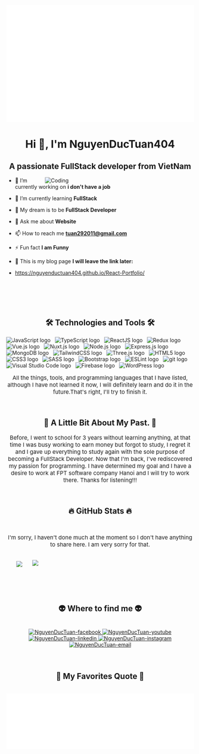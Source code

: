 <!-- NguyenDucTuan -->
<a href="#" target="_blank">
  <img src="svg/nguyenductuan.svg" width="1200" alt="NguyenDucTuan" />
</a>

<br>

<h1 align="center">Hi 👋, I'm NguyenDucTuan404</h1>

<h2 align="center">A passionate FullStack developer from VietNam</h2>

<img align="right" alt="Coding" width="400" src="https://cdn.dribbble.com/users/1162077/screenshots/3848914/programmer.gif">

- 🔭 I’m currently working on **i don't have a job**

- 🌱 I’m currently learning **FullStack**

- 🌱 My dream is to be **FullStack Developer**

- 💬 Ask me about **Website**

- 📫 How to reach me **tuan292011@gmail.com**

- ⚡ Fun fact **I am Funny**

- 💬 This is my blog page **I will leave the link later:**
- https://nguyenductuan404.github.io/React-Portfolio/

<br>
<br>
<br>
<br>

<h2 align="center">🛠 Technologies and Tools 🛠</h2>

<!-- https://simpleicons.org/ -->

<span><img src="https://img.shields.io/badge/JavaScript-282C34?logo=javascript&logoColor=F7DF1E" alt="JavaScript logo" title="JavaScript" height="25" /></span>
&nbsp;
<span><img src="https://img.shields.io/badge/TypeScript-282C34?logo=typescript&logoColor=3178C6" alt="TypeScript logo" title="TypeScript" height="25" /></span>
&nbsp;
<span><img src="https://img.shields.io/badge/ReactJS-282C34?logo=react&logoColor=61DAFB" alt="ReactJS logo" title="ReactJS" height="25" /></span>
&nbsp;
<span><img src="https://img.shields.io/badge/Redux-282C34?logo=redux&logoColor=764ABC" alt="Redux logo" title="Redux" height="25" /></span>
&nbsp;
<span><img src="https://img.shields.io/badge/Vue.js-282C34?logo=vue.js&logoColor=4FC08D" alt="Vue.js logo" title="Vue.js" height="25" /></span>
&nbsp;
<span><img src="https://img.shields.io/badge/Nuxt.js-282C34?logo=nuxt.js&logoColor=4FC08D" alt="Nuxt.js logo" title="Nuxt.js" height="25" /></span>
&nbsp;
<span><img src="https://img.shields.io/badge/Node.js-282C34?logo=node.js&logoColor=00F200" alt="Node.js logo" title="Node.js" height="25" /></span>
&nbsp;
<span><img src="https://img.shields.io/badge/Express-282C34?logo=express&logoColor=FFFFFF" alt="Express.js logo" title="Express.js" height="25" /></span>
&nbsp;
<span><img src="https://img.shields.io/badge/MongoDB-282C34?logo=mongodb&logoColor=47A248" alt="MongoDB logo" title="MongoDB" height="25" /></span>
&nbsp;
<span><img src="https://img.shields.io/badge/Tailwind%20CSS-282C34?logo=tailwind-css&logoColor=38B2AC" alt="TailwindCSS logo" title="TailwindCSS" height="25" /></span>
&nbsp;
<span><img src="https://img.shields.io/badge/Three.js-282C34?logo=three.js&logoColor=FFFFFF" alt="Three.js logo" title="Three.js" height="25" /></span>
&nbsp;
<span><img src="https://img.shields.io/badge/HTML5-282C34?logo=html5&logoColor=E34F26" alt="HTML5 logo" title="HTML5" height="25" /></span>
&nbsp;
<span><img src="https://img.shields.io/badge/CSS3-282C34?logo=css3&logoColor=1572B6" alt="CSS3 logo" title="CSS3" height="25" /></span>
&nbsp;
<span><img src="https://img.shields.io/badge/Sass-282C34?logo=sass&logoColor=CC6699" alt="SASS logo" title="SASS" height="25" /></span>
&nbsp;
<span><img src="https://img.shields.io/badge/Bootstrap-282C34?logo=bootstrap&logoColor=7952B3" alt="Bootstrap logo" title="Bootstrap" height="25" /></span>
&nbsp;
<span><img src="https://img.shields.io/badge/ESLint-282C34?logo=eslint&logoColor=4B32C3" alt="ESLint logo" title="ESLint" height="25" /></span>
&nbsp;
<span><img src="https://img.shields.io/badge/git-282C34?logo=git&logoColor=F05032" alt="git logo" title="git" height="25" /></span>
&nbsp;
<span><img src="https://img.shields.io/badge/VS%20Code-282C34?logo=visual-studio-code&logoColor=007ACC" alt="Visual Studio Code logo" title="Visual Studio Code" height="25" /></span>
&nbsp;
<span><img src="https://img.shields.io/badge/Firebase-282C34?logo=firebase&logoColor=FFCA28" alt="Firebase logo" title="Firebase" height="25" /></span>
&nbsp;
<span><img src="https://img.shields.io/badge/WordPress-282C34?logo=wordPress&logoColor=21759B" alt="WordPress logo" title="WordPress" height="25" /></span>
&nbsp;

<p style = "font-size: 15px;" align="center">All the things, tools, and programming languages ​​that I have listed, although I have not learned it now, I will definitely learn and do it in the future.That's right, I'll try to finish it.</p>
<br>

<h2 align="center">📑 A Little Bit About My Past. 📑</h2>

<p style = "font-size: 15px;" align="center">Before, I went to school for 3 years without learning anything, at that time I was busy working to earn money but forgot to study, I regret it and I gave up everything to study again with the sole purpose of becoming a FullStack Developer. Now that I'm back, I've rediscovered my passion for programming. I have determined my goal and I have a desire to work at FPT software company Hanoi and I will try to work there. Thanks for listening!!!</p>
<br>
<h2 align="center">🔥 GitHub Stats 🔥</h2>
<br>
<p style = "font-size: 15px;" align="center">I'm sorry, I haven't done much at the moment so I don't have anything to share here. I am very sorry for that.</p>
<!-- https://github.com/anuraghazra/github-readme-stats -->
<br>
<div align=center>
  <a href="#" title="NguyenDucTuan404">
    <img width="315" align="center" src="https://github-readme-stats.vercel.app/api/top-langs/?username=NguyenDucTuan404&hide=c%23,powershell,Mathematica,Ruby,Objective-C,Objective-C%2b%2b,Cuda&title_color=61dafb&text_color=ffffff&icon_color=61dafb&bg_color=20232a&langs_count=8&layout=compact&border_color=61dafb&hide_border=true" />
  </a>
  <a href="#" title="NguyenDucTuan404">
    <img align="right" width="434" src="https://github-readme-stats.vercel.app/api?username=NguyenDucTuan404&show_icons=true&theme=react&border_color=61dafb&hide_border=true" />
  </a>
</div>

<br>
<br>
<br>
<br>
<h2 align="center">👽 Where to find me 👽</h2>
<br>
<!-- https://icons8.com -->
<div align="center">
  
  <a href="https://www.facebook.com/tuancutedapxetrenph0" target="blank">
    <img src="https://img.icons8.com/bubbles/100/000000/facebook-new.png" alt="NguyenDucTuan-facebook" />
  </a>
  <a href="https://github.com/NguyenDucTuan404l" target="blank">
    <img src="https://img.icons8.com/bubbles/100/000000/github.png" alt="NguyenDucTuan-youtube" />
  </a>
  <a href="https://www.linkedin.com/in/tuancutedapxetrenph0//" target="blank">
    <img src="https://img.icons8.com/bubbles/100/000000/linkedin.png" alt="NguyenDucTuan-linkedin" />
  </a>
  <a href="https://www.instagram.com/tuancutedapxetrenph0/" target="blank">
    <img src="https://img.icons8.com/bubbles/100/000000/instagram.png" alt="NguyenDucTuan-instagram" />
  </a>
  <a href="mailto:tuan292011l@gmail.com" target="top">
    <img src="https://img.icons8.com/bubbles/100/000000/apple-mail.png" alt="NguyenDucTuan-email" />
  </a>
</div>

<br>

<br>
<h2 align="center">📑 My Favorites Quote 📑</h2>
<br>
<div align="center">
<a  href="#" target="_blank">
  <img  src="svg/nguyenductuan-quotes.svg" width="846" height="150" alt="NguyenDucTuan-Quotes" />
</a>
</div>
